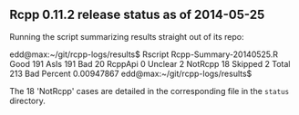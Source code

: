 
Rcpp 0.11.2 release status as of 2014-05-25
-------------------------------------------

Running the script summarizing results straight out of its repo:

   edd@max:~/git/rcpp-logs/results$ Rscript Rcpp-Summary-20140525.R
   Good          191 
     AsIs        191 
   Bad           20 
     RcppApi     0 
     Unclear     2 
     NotRcpp     18 
   Skipped       2 
   Total         213 
   Bad Percent   0.00947867 
   edd@max:~/git/rcpp-logs/results$ 

The 18 'NotRcpp' cases are detailed in the corresponding file in the `status`
directory.

